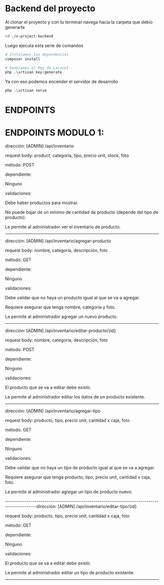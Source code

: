 # Backend del proyecto

Al clonar el proyecto y con tu terminar navega hacia la carpeta que debio generarte
```bash
cd ./x-project-backend
```

Luego ejecuta esta serie de comandos
```bash
# Instalamos las dependencias
composer install

# Generamos el Key de Laravel
php .\artisan key:generate
```

Ya con eso podemos encender el servidor de desarrollo
```bash
php .\artisan serve
```
# ENDPOINTS

# ENDPOINTS MODULO 1: 

dirección: [ADMIN] /api/inventario 

request body: product, categoría, tipo, precio unit, stock, foto 

método: POST  

dependiente:  

Ninguno  

validaciones:   

Debe haber productos para mostrar. 

No puede bajar de un mínimo de cantidad de producto (depende del tipo de producto). 

  

Le permite al administrador ver el inventario de producto.  

----------------------------------------------------------------------------------------------  

dirección: [ADMIN] /api/inventario/agregar-producto 

request body: nombre, categoría, descripción, foto 

método: GET 

dependiente:  

Ninguno  

validaciones:   

Debe validar que no haya un producto igual al que se va a agregar. 

Requiere asegurar que tenga nombre, categoría y foto. 

  

Le permite al administrador agregar un nuevo producto.  

---------------------------------------------------------------------------------------------- 

dirección: [ADMIN] /api/inventario/editar-producto/{id} 

request body: nombre, categoría, descripción, foto 

método: POST 

dependiente:  

Ninguno  

validaciones:   

El producto que se va a editar debe existir. 

  

Le permite al administrador editar los datos de un producto existente.  

---------------------------------------------------------------------------------------------- 

dirección: [ADMIN] /api/inventario/agregar-tipo 

request body: producto, tipo, precio unit, cantidad x caja, foto 

método: GET  

dependiente:  

Ninguno  

validaciones:   

Debe validar que no haya un tipo de producto igual al que se va a agregar. 

Requiere asegurar que tenga producto, tipo, precio unit, cantidad x caja, foto.  

Le permite al administrador agregar un tipo de producto nuevo. 

----------------------------------------------------------------------------------------------dirección: [ADMIN] /api/inventario/editar-tipo/{id} 

request body: producto, tipo, precio unit, cantidad x caja, foto 

método: GET  

dependiente:  

Ninguno  

validaciones:   

El producto que se va a editar debe existir.  

Le permite al administrador editar un tipo de producto existente.  

---------------------------------------------------------------------------------------------- 